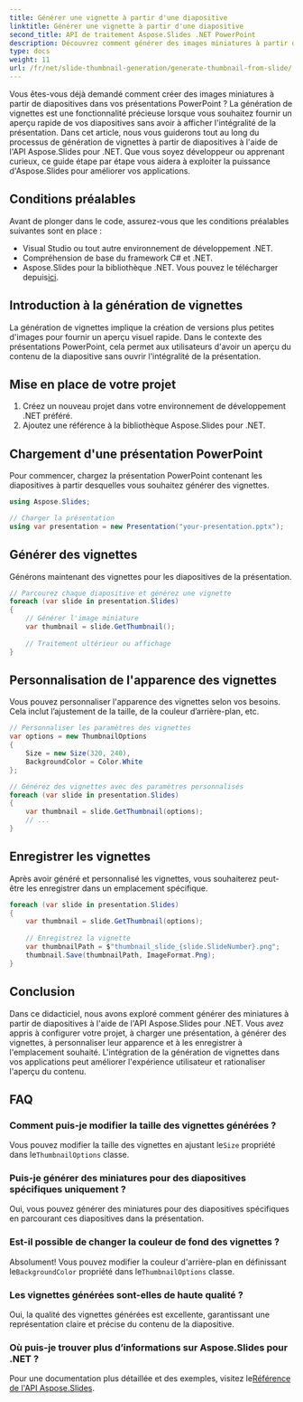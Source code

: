 ```yaml
---
title: Générer une vignette à partir d'une diapositive
linktitle: Générer une vignette à partir d'une diapositive
second_title: API de traitement Aspose.Slides .NET PowerPoint
description: Découvrez comment générer des images miniatures à partir de diapositives PowerPoint à l'aide d'Aspose.Slides pour .NET. Guide étape par étape avec le code source. Améliorez l'expérience utilisateur avec des aperçus de diapositives.
type: docs
weight: 11
url: /fr/net/slide-thumbnail-generation/generate-thumbnail-from-slide/
---
```


Vous êtes-vous déjà demandé comment créer des images miniatures à partir de diapositives dans vos présentations PowerPoint ? La génération de vignettes est une fonctionnalité précieuse lorsque vous souhaitez fournir un aperçu rapide de vos diapositives sans avoir à afficher l'intégralité de la présentation. Dans cet article, nous vous guiderons tout au long du processus de génération de vignettes à partir de diapositives à l'aide de l'API Aspose.Slides pour .NET. Que vous soyez développeur ou apprenant curieux, ce guide étape par étape vous aidera à exploiter la puissance d'Aspose.Slides pour améliorer vos applications.

## Conditions préalables

Avant de plonger dans le code, assurez-vous que les conditions préalables suivantes sont en place :

- Visual Studio ou tout autre environnement de développement .NET.
- Compréhension de base du framework C# et .NET.
-  Aspose.Slides pour la bibliothèque .NET. Vous pouvez le télécharger depuis[ici](https://releases.aspose.com/slides/net/).

## Introduction à la génération de vignettes

La génération de vignettes implique la création de versions plus petites d'images pour fournir un aperçu visuel rapide. Dans le contexte des présentations PowerPoint, cela permet aux utilisateurs d'avoir un aperçu du contenu de la diapositive sans ouvrir l'intégralité de la présentation.

## Mise en place de votre projet

1. Créez un nouveau projet dans votre environnement de développement .NET préféré.
2. Ajoutez une référence à la bibliothèque Aspose.Slides pour .NET.

## Chargement d'une présentation PowerPoint

Pour commencer, chargez la présentation PowerPoint contenant les diapositives à partir desquelles vous souhaitez générer des vignettes.

```csharp
using Aspose.Slides;

// Charger la présentation
using var presentation = new Presentation("your-presentation.pptx");
```

## Générer des vignettes

Générons maintenant des vignettes pour les diapositives de la présentation.

```csharp
// Parcourez chaque diapositive et générez une vignette
foreach (var slide in presentation.Slides)
{
    // Générer l'image miniature
    var thumbnail = slide.GetThumbnail();
    
    // Traitement ultérieur ou affichage
}
```

## Personnalisation de l'apparence des vignettes

Vous pouvez personnaliser l'apparence des vignettes selon vos besoins. Cela inclut l’ajustement de la taille, de la couleur d’arrière-plan, etc.

```csharp
// Personnaliser les paramètres des vignettes
var options = new ThumbnailOptions
{
    Size = new Size(320, 240),
    BackgroundColor = Color.White
};

// Générez des vignettes avec des paramètres personnalisés
foreach (var slide in presentation.Slides)
{
    var thumbnail = slide.GetThumbnail(options);
    // ...
}
```

## Enregistrer les vignettes

Après avoir généré et personnalisé les vignettes, vous souhaiterez peut-être les enregistrer dans un emplacement spécifique.

```csharp
foreach (var slide in presentation.Slides)
{
    var thumbnail = slide.GetThumbnail(options);
    
    // Enregistrez la vignette
    var thumbnailPath = $"thumbnail_slide_{slide.SlideNumber}.png";
    thumbnail.Save(thumbnailPath, ImageFormat.Png);
}
```

## Conclusion

Dans ce didacticiel, nous avons exploré comment générer des miniatures à partir de diapositives à l'aide de l'API Aspose.Slides pour .NET. Vous avez appris à configurer votre projet, à charger une présentation, à générer des vignettes, à personnaliser leur apparence et à les enregistrer à l'emplacement souhaité. L'intégration de la génération de vignettes dans vos applications peut améliorer l'expérience utilisateur et rationaliser l'aperçu du contenu.

## FAQ

### Comment puis-je modifier la taille des vignettes générées ?

 Vous pouvez modifier la taille des vignettes en ajustant le`Size` propriété dans le`ThumbnailOptions` classe.

### Puis-je générer des miniatures pour des diapositives spécifiques uniquement ?

Oui, vous pouvez générer des miniatures pour des diapositives spécifiques en parcourant ces diapositives dans la présentation.

### Est-il possible de changer la couleur de fond des vignettes ?

 Absolument! Vous pouvez modifier la couleur d'arrière-plan en définissant le`BackgroundColor` propriété dans le`ThumbnailOptions` classe.

### Les vignettes générées sont-elles de haute qualité ?

Oui, la qualité des vignettes générées est excellente, garantissant une représentation claire et précise du contenu de la diapositive.

### Où puis-je trouver plus d’informations sur Aspose.Slides pour .NET ?

 Pour une documentation plus détaillée et des exemples, visitez le[Référence de l'API Aspose.Slides](https://reference.aspose.com/slides/net/).